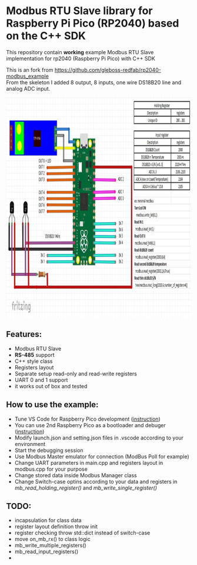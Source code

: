 # Modbus RTU Slave library for Raspberry Pi Pico (RP2040) based on the C++ SDK
This repository contain **working** example Modbus RTU Slave implementation for rp2040 (Raspberry Pi Pico) with C++ SDK

This is an fork from https://github.com/gleboss-redfab/rp2040-modbus_example<br>
From the skeleton I added  8 output, 8 inputs, one wire DS18B20 line and analog ADC input.<br>

<img src="PicoModbusLayout.jpg" height=600>


## Features:
- Modbus RTU Slave
- **RS-485** support
- C++ style class 
- Registers layout
- Separate setup read-only and read-write registers
- UART 0 and 1 support
- it works out of box and tested


## How to use the example:
- Tune VS Code for Raspberry Pico development ([instruction](https://www.youtube.com/watch?v=B5rQSoOmR5w))
- You can use 2nd Raspberry Pico as a bootloader and debuger ([instruction](https://www.youtube.com/watch?v=jnC5LrTx470))
- Modify launch.json and setting.json files in .vscode according to your environment
- Start the debugging session 
- Use Modbus Master emulator for connection (ModBus Poll for example)
- Change UART parameters in main.cpp and registers layout in modbus.cpp for your purpose
- Change stored data inside Modbus Manager class
- Change Switch-case optins according to your data and registers in *mb_read_holding_register()* and *mb_write_single_register()*

## TODO:
- incapsulation for class data
- register layout definition throw init
- register checking throw std::dict instead of switch-case
- move on_mb_rx() to class logic
- mb_write_multiple_registers()
- mb_read_input_registers()
- 

